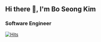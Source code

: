 ## Hi there 👋, I'm Bo Seong Kim

### Software Engineer

[![Hits](https://hits.seeyoufarm.com/api/count/incr/badge.svg?url=https%3A%2F%2Fgithub.com%2Fgunb0s&count_bg=%23C8783D&title_bg=%23555555&icon=&icon_color=%23CFC7C7&title=hits&edge_flat=false)](https://hits.seeyoufarm.com)

<p>
<!-- 
[![Anurag's GitHub stats](https://github-readme-stats.vercel.app/api?username=gunb0s&show_icons=true&theme=tokyonight)](https://github.com/anuraghazra/github-readme-stats)

[![Top Langs](https://github-readme-stats.vercel.app/api/top-langs/?username=gunb0s&layout=compact)](https://github.com/anuraghazra/github-readme-stats) -->

</p>
